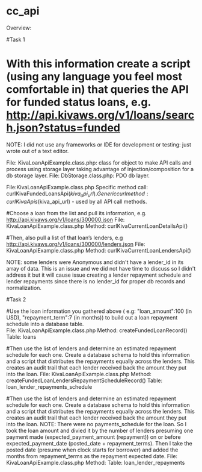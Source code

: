 # cc_api

Overview:

#Task 1

# With this information create a script (using any language you feel most comfortable in) that queries the API for funded status loans, e.g. http://api.kivaws.org/v1/loans/search.json?status=funded
NOTE: I did not use any frameworks or IDE for development or testing: just wrote out of a text editor.

File: KivaLoanApiExample.class.php: class for object to make API calls and process using storage layer
taking advantage of injection/composition for a db storage layer.
File: DbStorage.class.php: PDO db layer.

File:KivaLoanApiExample.class.php
Specific method call: curlKivaFundedLoansApi($kiva_api_url).
Generic curl method: curlKivaApis($kiva_api_url) - used by all API call methods.

#Choose a loan from the list and pull its information, e.g. http://api.kivaws.org/v1/loans/300000.json
File: KivaLoanApiExample.class.php
Method: curlKivaCurrentLoanDetailsApi()

#Then, also pull a list of that loan’s lenders, e.g http://api.kivaws.org/v1/loans/300000/lenders.json
File: KivaLoanApiExample.class.php
Method: curlKivaCurrentLoanLendersApi()

NOTE: some lenders were Anonymous and didn't have a lender_id in its array of data.
This is an issue and we did not have time to discuss so I didn't address it but it will cause
issue creating a lender repayment schedule and lender repayments since there is no lender_id for
proper db records and normalization.


#Task 2

#Use the loan information you gathered above ( e.g:  "loan_amount":100 (in USD), "repayment_term":7 (in months)) to build out a loan repayment schedule into a database table.  
File: KivaLoanApiExample.class.php
Method: createFundedLoanRecord()
Table: loans

#Then use the list of lenders and determine an estimated repayment schedule for each one. Create a database schema to hold this information and a script that distributes the repayments equally across the lenders. This creates an audit trail that each lender received back the amount they put into the loan.
File: KivaLoanApiExample.class.php
Method: createFundedLoanLendersRepaymentScheduleRecord()
Table: loan_lender_repayments_schedule

#Then use the list of lenders and determine an estimated repayment schedule for each one. Create a database schema to hold this information and a script that distributes the repayments equally across the lenders. This creates an audit trail that each lender received back the amount they put into the loan.
NOTE: There were no payments_schedule for the loan. So I took the loan amount and divied it by the number
of lenders presuming one payment made (expected_payment_amount (repayment)) on or before expected_payment_date (posted_date + repayment_terms).
Then I take the posted date (presume when clock starts for borrower) and added the months from repayment_terms as the repayment expected date.
File: KivaLoanApiExample.class.php
Method: 
Table: loan_lender_repayments